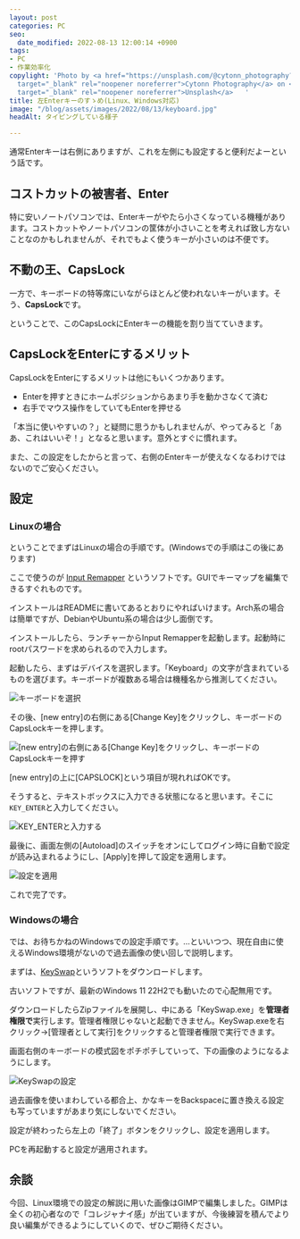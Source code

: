 ```yaml
---
layout: post
categories: PC
seo:
  date_modified: 2022-08-13 12:00:14 +0900
tags:
- PC
- 作業効率化
copylight: 'Photo by <a href="https://unsplash.com/@cytonn_photography?utm_source=unsplash&utm_medium=referral&utm_content=creditCopyText"
  target="_blank" rel="noopener noreferrer">Cytonn Photography</a> on <a href="https://unsplash.com/s/photos/typing?utm_source=unsplash&utm_medium=referral&utm_content=creditCopyText"
  target="_blank" rel="noopener noreferrer">Unsplash</a>   '
title: 左Enterキーのすゝめ(Linux、Windows対応)
image: "/blog/assets/images/2022/08/13/keyboard.jpg"
headAlt: タイピングしている様子

---
```

通常Enterキーは右側にありますが、これを左側にも設定すると便利だよーという話です。

## コストカットの被害者、Enter

特に安いノートパソコンでは、Enterキーがやたら小さくなっている機種があります。コストカットやノートパソコンの筐体が小さいことを考えれば致し方ないことなのかもしれませんが、それでもよく使うキーが小さいのは不便です。

## 不動の王、CapsLock

一方で、キーボードの特等席にいながらほとんど使われないキーがいます。そう、**CapsLock**です。

ということで、このCapsLockにEnterキーの機能を割り当てていきます。

## CapsLockをEnterにするメリット

CapsLockをEnterにするメリットは他にもいくつかあります。

* Enterを押すときにホームポジションからあまり手を動かさなくて済む
* 右手でマウス操作をしていてもEnterを押せる

「本当に使いやすいの？」と疑問に思うかもしれませんが、やってみると「ああ、これはいいぞ！」となると思います。意外とすぐに慣れます。

また、この設定をしたからと言って、右側のEnterキーが使えなくなるわけではないのでご安心ください。

## 設定

### Linuxの場合

ということでまずはLinuxの場合の手順です。(Windowsでの手順はこの後にあります)

ここで使うのが <a href="https://github.com/sezanzeb/input-remapper" target="_blank" rel="noopener noreferrer">Input Remapper</a> というソフトです。GUIでキーマップを編集できるすぐれものです。

インストールはREADMEに書いてあるとおりにやればいけます。Arch系の場合は簡単ですが、DebianやUbuntu系の場合は少し面倒です。

インストールしたら、ランチャーからInput Remapperを起動します。起動時にrootパスワードを求められるので入力します。

起動したら、まずはデバイスを選択します。「Keyboard」の文字が含まれているものを選びます。キーボードが複数ある場合は機種名から推測してください。

![キーボードを選択](/blog/assets/images/2022/08/13/select-keyboard.jpg)

その後、\[new entry\]の右側にある\[Change Key\]をクリックし、キーボードのCapsLockキーを押します。

![\[new entry\]の右側にある\[Change Key\]をクリックし、キーボードのCapsLockキーを押す](/blog/assets/images/2022/08/13/change-key.jpg)

\[new entry\]の上に\[CAPSLOCK\]という項目が現れればOKです。

そうすると、テキストボックスに入力できる状態になると思います。そこに`KEY_ENTER`と入力してください。

![KEY_ENTERと入力する](/blog/assets/images/2022/08/13/key-enter.jpg)

最後に、画面左側の\[Autoload\]のスイッチをオンにしてログイン時に自動で設定が読み込まれるようにし、\[Apply\]を押して設定を適用します。

![設定を適用](/blog/assets/images/2022/08/13/apply.jpg)

これで完了です。

### Windowsの場合

では、お待ちかねのWindowsでの設定手順です。…といいつつ、現在自由に使えるWindows環境がないので過去画像の使い回しで説明します。

まずは、<a href="https://www.vector.co.jp/soft/winnt/util/se228667.html" target="_blank" rel="noopener noreferrer">KeySwap</a>というソフトをダウンロードします。

古いソフトですが、最新のWindows 11 22H2でも動いたので心配無用です。

ダウンロードしたらZipファイルを展開し、中にある「KeySwap.exe」を**管理者権限で**実行します。管理者権限じゃないと起動できません。KeySwap.exeを右クリック→\[管理者として実行\]をクリックすると管理者権限で実行できます。

画面右側のキーボードの模式図をポチポチしていって、下の画像のようになるようにします。

![KeySwapの設定](/blog/assets/images/2022/07/23/keyswap-1.jpg)

過去画像を使いまわしている都合上、かなキーをBackspaceに置き換える設定も写っていますがあまり気にしないでください。

設定が終わったら左上の「終了」ボタンをクリックし、設定を適用します。

PCを再起動すると設定が適用されます。

## 余談

今回、Linux環境での設定の解説に用いた画像はGIMPで編集しました。GIMPは全くの初心者なので「コレジャナイ感」が出ていますが、今後練習を積んでより良い編集ができるようにしていくので、ぜひご期待ください。